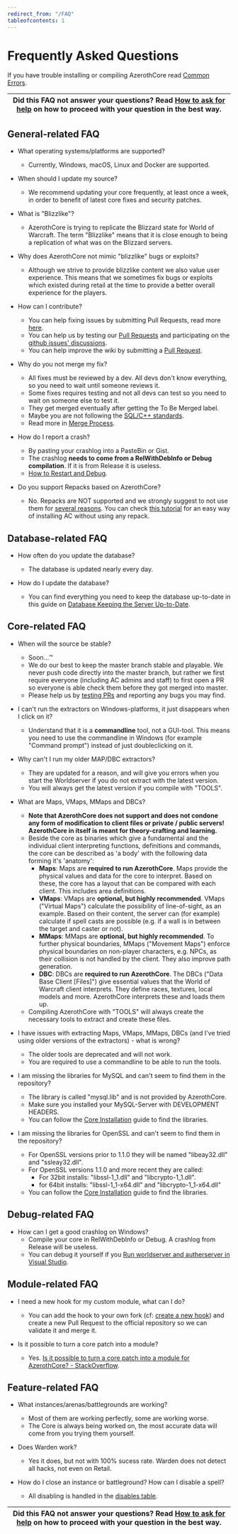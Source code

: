 ```yaml
---
redirect_from: "/FAQ"
tableofcontents: 1
---
```


# Frequently Asked Questions

If you have trouble installing or compiling AzerothCore read [Common Errors](common-errors.md).

| Did this FAQ not answer your questions? Read [How to ask for help](how-to-ask-for-help.md) on how to proceed with your question in the best way. |
| --- |

## General-related FAQ

- What operating systems/platforms are supported?
  - Currently, Windows, macOS, Linux and Docker are supported.

- When should I update my source?
  - We recommend updating your core frequently, at least once a week, in order to benefit of latest core fixes and security patches.

- What is "Blizzlike"?
  - AzerothCore is trying to replicate the Blizzard state for World of Warcraft. The term "Blizzlike" means that it is close enough to being a replication of what was on the Blizzard servers.

- Why does AzerothCore not mimic "blizzlike" bugs or exploits?
  - Although we strive to provide blizzlike content we also value user experience. This means that we sometimes fix bugs or exploits which existed during retail at the time to provide a better overall experience for the players.

- How can I contribute?
  - You can help fixing issues by submitting Pull Requests, read more [here](contribute.md).
  - You can help us by testing our [Pull Requests](contribute#how-to-test-a-pull-request) and participating on the [github issues' discussions](https://github.com/azerothcore/azerothcore-wotlk/issues).
  - You can help improve the wiki by submitting a [Pull Request](https://github.com/azerothcore/wiki).

- Why do you not merge my fix?
  - All fixes must be reviewed by a dev. All devs don't know everything, so you need to wait until someone reviews it.
  - Some fixes requires testing and not all devs can test so you need to wait on someone else to test it.
  - They get merged eventually after getting the To Be Merged label.
  - Maybe you are not following the [SQL/C++ standards](https://www.azerothcore.org/wiki/standard-operating-procedure).
  - Read more in [Merge Process](merge-process.md).

- How do I report a crash?
  - By pasting your crashlog into a PasteBin or Gist.
  - The crashlog **needs to come from a RelWithDebInfo or Debug compilation**. If it is from Release it is useless.
  - [How to Restart and Debug](how-to-restart-and-debug.md).

- Do you support Repacks based on AzerothCore?
  - No. Repacks are NOT supported and we strongly suggest to not use them for [several reasons](https://www.mangosrumors.org/why-you-should-not-use-repacks-to-run-your-wow-server/). You can check [this tutorial](https://www.chromiecraft.com/how-to-install-a-wow-server-on-your-own-computer/) for an easy way of installing AC without using any repack.

## Database-related FAQ

- How often do you update the database?
  - The database is updated nearly every day.

- How do I update the database?
  - You can find everything you need to keep the database up-to-date in this guide on [Database Keeping the Server Up-to-Date](database-keeping-the-server-up-to-date.md).

## Core-related FAQ

- When will the source be stable?
  - Soon...™
  - We do our best to keep the master branch stable and playable. We never push code directly into the master branch, but rather we first require everyone (including AC admins and staff) to first open a PR so everyone is able check them before they got merged into master.
  - Please help us by [testing PRs](how-to-test-a-pr) and reporting any bugs you may find.

- I can't run the extractors on Windows-platforms, it just disappears when I click on it?
  - Understand that it is a **commandline** tool, not a GUI-tool. This means you need to use the commandline in Windows (for example "Command prompt") instead of just doubleclicking on it. 

- Why can't I run my older MAP/DBC extractors?
  - They are updated for a reason, and will give you errors when you start the Worldserver if you do not extract with the latest version.
  - You will always get the latest version if you compile with "TOOLS".

- What are Maps, VMaps, MMaps and DBCs?
  - **Note that AzerothCore does not support and does not condone any form of modification to client files or private / public servers! AzerothCore in itself is meant for theory-crafting and learning.**
  - Beside the core as binaries which give a fundamental and the individual client interpreting functions, definitions and commands, the core can be described as 'a body' with the following data forming it's 'anatomy':
    - **Maps**: Maps are **required to run AzerothCore**. Maps provide the physical values and data for the core to interpret. Based on these, the core has a layout that can be compared with each client. This includes area definitions.
    - **VMaps**: VMaps are **optional, but highly recommended**. VMaps ("Virtual Maps") calculate the possibility of line-of-sight, as an example. Based on their content, the server can (for example) calculate if spell casts are possible (e.g. if a wall is in between the target and caster or not).
    - **MMaps**: MMaps are **optional, but highly recommended**. To further physical boundaries, MMaps ("Movement Maps") enforce physical boundaries on non-player characters, e.g. NPCs, as their collision is not handled by the client. They also improve path generation.
    - **DBC**: DBCs are **required to run AzerothCore**. The DBCs ("Data Base Client [Files]") give essential values that the World of Warcraft client interprets. They define races, textures, local models and more. AzerothCore interprets these and loads them up.
  - Compiling AzerothCore with "TOOLS" will always create the necessary tools to extract and create these files.

- I have issues with extracting Maps, VMaps, MMaps, DBCs (and I've tried using older versions of the extractors) - what is wrong?
  - The older tools are deprecated and will not work.
  - You are required to use a commandline to be able to run the tools.

- I am missing the libraries for MySQL and can't seem to find them in the repository?
  - The library is called "mysql.lib" and is not provided by AzerothCore.
  - Make sure you installed your MySQL-Server with DEVELOPMENT HEADERS.
  - You can follow the [Core Installation](core-installation) guide to find the libraries.

- I am missing the libraries for OpenSSL and can't seem to find them in the repository?
  - For OpenSSL versions prior to 1.1.0 they will be named "libeay32.dll" and "ssleay32.dll".
  - For OpenSSL versions 1.1.0 and more recent they are called:
    - For 32bit installs: "libssl-1_1.dll" and "libcrypto-1_1.dll".
    - for 64bit installs: "libssl-1_1-x64.dll" and "libcrypto-1_1-x64.dll"
  - You can follow the [Core Installation](core-installation) guide to find the libraries.

## Debug-related FAQ

- How can I get a good crashlog on Windows?
  - Compile your core in RelWithDebInfo or Debug. A crashlog from Release will be useless.
  - You can debug it yourself if you [Run worldserver and autherserver in Visual Studio](run-worldserver-and-authserver-in-visual-studio.md).

## Module-related FAQ

- I need a new hook for my custom module, what can I do?
  - You can add the hook to your own fork (cf: [create a new hook](hooks-script)) and create a new Pull Request to the official repository so we can validate it and merge it.

- Is it possible to turn a core patch into a module?
  - Yes. [Is it possible to turn a core patch into a module for AzerothCore? - StackOverflow](https://stackoverflow.com/questions/66340549/is-it-possible-to-turn-a-core-patch-into-a-module-for-azerothcore/66340683#66340683).

## Feature-related FAQ

- What instances/arenas/battlegrounds are working?
  - Most of them are working perfectly, some are working worse.
  - The Core is always being worked on, the most accurate data will come from you trying them yourself.

- Does Warden work?
  - Yes it does, but not with 100% sucess rate. Warden does not detect all hacks, not even on Retail.

- How do I close an instance or battleground? How can I disable a spell?
  - All disabling is handled in the [disables table](https://www.azerothcore.org/wiki/disables).

| Did this FAQ not answer your questions? Read [How to ask for help](how-to-ask-for-help.md) on how to proceed with your question in the best way. |
| --- |
